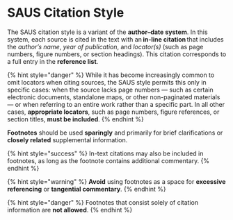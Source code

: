 # SAUS Citation Style

The SAUS citation style is a variant of the **author–date system**. In this system, each source is cited in the text with an **in-line citation** that includes the _author’s name_, _year of publication_, and _locator(s)_ (such as page numbers, figure numbers, or section headings). This citation corresponds to a full entry in the **reference list**.

{% hint style="danger" %}
While it has become increasingly common to omit locators when citing sources, the SAUS style permits this only in specific cases: when the source lacks page numbers — such as certain electronic documents, standalone maps, or other non-paginated materials — or when referring to an entire work rather than a specific part. In all other cases, **appropriate locators**, such as page numbers, figure references, or section titles, **must be included**.
{% endhint %}

**Footnotes** should be used **sparingly** and primarily for brief clarifications or **closely related** supplemental information.

{% hint style="success" %}
In-text citations may also be included in footnotes, as long as the footnote contains additional commentary.
{% endhint %}

{% hint style="warning" %}
**Avoid** using footnotes as a space for **excessive referencing** or **tangential commentary**.
{% endhint %}

{% hint style="danger" %}
Footnotes that consist solely of citation information are **not allowed**.
{% endhint %}
